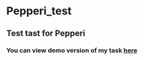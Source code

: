 # Pepperi_test
## Test tast for Pepperi
### You can view demo version of my task [here](https://illia1810.github.io/Pepperi_test/)
